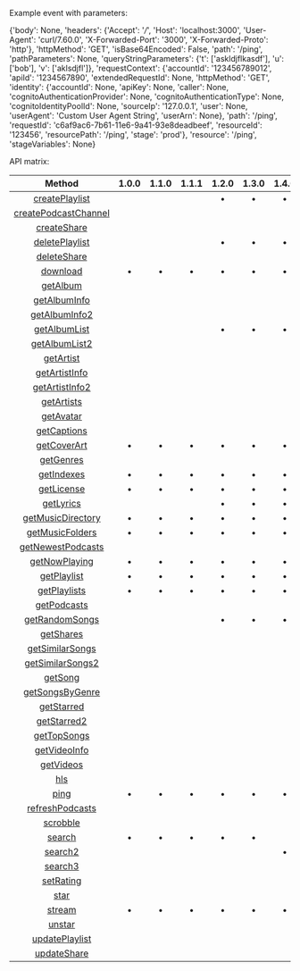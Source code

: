 Example event with parameters:


{'body': None,
 'headers': {'Accept': '*/*',
             'Host': 'localhost:3000',
             'User-Agent': 'curl/7.60.0',
             'X-Forwarded-Port': '3000',
             'X-Forwarded-Proto': 'http'},
 'httpMethod': 'GET',
 'isBase64Encoded': False,
 'path': '/ping',
 'pathParameters': None,
 'queryStringParameters': {'t': ['askldjflkasdf'],
                           'u': ['bob'],
                           'v': ['aklsdjfl']},
 'requestContext': {'accountId': '123456789012',
                    'apiId': '1234567890',
                    'extendedRequestId': None,
                    'httpMethod': 'GET',
                    'identity': {'accountId': None,
                                 'apiKey': None,
                                 'caller': None,
                                 'cognitoAuthenticationProvider': None,
                                 'cognitoAuthenticationType': None,
                                 'cognitoIdentityPoolId': None,
                                 'sourceIp': '127.0.0.1',
                                 'user': None,
                                 'userAgent': 'Custom User Agent String',
                                 'userArn': None},
                    'path': '/ping',
                    'requestId': 'c6af9ac6-7b61-11e6-9a41-93e8deadbeef',
                    'resourceId': '123456',
                    'resourcePath': '/ping',
                    'stage': 'prod'},
 'resource': '/ping',
 'stageVariables': None}


API matrix:

| Method                                                                             | 1.0.0 | 1.1.0 | 1.1.1 | 1.2.0 | 1.3.0 | 1.4.0 | 1.5.0 | 1.6.0 | 1.7.0 | 1.8.0 | 1.9.0 | 1.10.2 | 1.11.0 | 1.12.0 | 1.13.0 | 1.14.0 | 1.15.0 | 1.16.0 |
| :--------------------------------------------------------------------------------: | :---: | :---: | :---: | :---: | :---: | :---: | :---: | :---: | :---: | :---: | :---: | :----: | :----: | :----: | :----: | :----: | :----: | :----: |
| [createPlaylist](http://www.subsonic.org/pages/api.jsp#createPlaylist)             |       |       |       |   •   |   •   |   •   |   •   |   •   |   •   |   •   |   •   |   •    |   •    |   •    |   •    |   •    |   •    |   •    |
| [createPodcastChannel](http://www.subsonic.org/pages/api.jsp#createPodcastChannel) |       |       |       |       |       |       |       |       |       |       |   •   |   •    |   •    |   •    |   •    |   •    |   •    |   •    |
| [createShare](http://www.subsonic.org/pages/api.jsp#createShare)                   |       |       |       |       |       |       |       |   •   |   •   |   •   |   •   |   •    |   •    |   •    |   •    |   •    |   •    |   •    |
| [deletePlaylist](http://www.subsonic.org/pages/api.jsp#deletePlaylist)             |       |       |       |   •   |   •   |   •   |   •   |   •   |   •   |   •   |   •   |   •    |   •    |   •    |   •    |   •    |   •    |   •    |
| [deleteShare](http://www.subsonic.org/pages/api.jsp#deleteShare)                   |       |       |       |       |       |       |       |   •   |   •   |   •   |   •   |   •    |   •    |   •    |   •    |   •    |   •    |   •    |
| [download](http://www.subsonic.org/pages/api.jsp#download)                         |   •   |   •   |   •   |   •   |   •   |   •   |   •   |   •   |   •   |   •   |   •   |   •    |   •    |   •    |   •    |   •    |   •    |   •    |
| [getAlbum](http://www.subsonic.org/pages/api.jsp#getAlbum)                         |       |       |       |       |       |       |       |       |       |   •   |   •   |   •    |   •    |   •    |   •    |   •    |   •    |   •    |
| [getAlbumInfo](http://www.subsonic.org/pages/api.jsp#getAlbumInfo)                 |       |       |       |       |       |       |       |       |       |       |       |        |        |        |        |   •    |   •    |   •    |
| [getAlbumInfo2](http://www.subsonic.org/pages/api.jsp#getAlbumInfo2)               |       |       |       |       |       |       |       |       |       |       |       |        |        |        |        |   •    |   •    |   •    |
| [getAlbumList](http://www.subsonic.org/pages/api.jsp#getAlbumList)                 |       |       |       |   •   |   •   |   •   |   •   |   •   |   •   |   •   |   •   |   •    |   •    |   •    |   •    |   •    |   •    |   •    |
| [getAlbumList2](http://www.subsonic.org/pages/api.jsp#getAlbumList2)               |       |       |       |       |       |       |       |       |       |   •   |   •   |   •    |   •    |   •    |   •    |   •    |   •    |   •    |
| [getArtist](http://www.subsonic.org/pages/api.jsp#getArtist)                       |       |       |       |       |       |       |       |       |       |   •   |   •   |   •    |   •    |   •    |   •    |   •    |   •    |   •    |
| [getArtistInfo](http://www.subsonic.org/pages/api.jsp#getArtistInfo)               |       |       |       |       |       |       |       |       |       |       |       |        |   •    |   •    |   •    |   •    |   •    |   •    |
| [getArtistInfo2](http://www.subsonic.org/pages/api.jsp#getArtistInfo2)             |       |       |       |       |       |       |       |       |       |       |       |        |   •    |   •    |   •    |   •    |   •    |   •    |
| [getArtists](http://www.subsonic.org/pages/api.jsp#getArtists)                     |       |       |       |       |       |       |       |       |       |   •   |   •   |   •    |   •    |   •    |   •    |   •    |   •    |   •    |
| [getAvatar](http://www.subsonic.org/pages/api.jsp#getAvatar)                       |       |       |       |       |       |       |       |       |       |   •   |   •   |   •    |   •    |   •    |   •    |   •    |   •    |   •    |
| [getCaptions](http://www.subsonic.org/pages/api.jsp#getCaptions)                   |       |       |       |       |       |       |       |       |       |       |       |        |        |        |        |   •    |   •    |   •    |
| [getCoverArt](http://www.subsonic.org/pages/api.jsp#getCoverArt)                   |   •   |   •   |   •   |   •   |   •   |   •   |   •   |   •   |   •   |   •   |   •   |   •    |   •    |   •    |   •    |   •    |   •    |   •    |
| [getGenres](http://www.subsonic.org/pages/api.jsp#getGenres)                       |       |       |       |       |       |       |       |       |       |       |   •   |   •    |   •    |   •    |   •    |   •    |   •    |   •    |
| [getIndexes](http://www.subsonic.org/pages/api.jsp#getIndexes)                     |   •   |   •   |   •   |   •   |   •   |   •   |   •   |   •   |   •   |   •   |   •   |   •    |   •    |   •    |   •    |   •    |   •    |   •    |
| [getLicense](http://www.subsonic.org/pages/api.jsp#getLicense)                     |   •   |   •   |   •   |   •   |   •   |   •   |   •   |   •   |   •   |   •   |   •   |   •    |   •    |   •    |   •    |   •    |   •    |   •    |
| [getLyrics](http://www.subsonic.org/pages/api.jsp#getLyrics)                       |       |       |       |   •   |   •   |   •   |   •   |   •   |   •   |   •   |   •   |   •    |   •    |   •    |   •    |   •    |   •    |   •    |
| [getMusicDirectory](http://www.subsonic.org/pages/api.jsp#getMusicDirectory)       |   •   |   •   |   •   |   •   |   •   |   •   |   •   |   •   |   •   |   •   |   •   |   •    |   •    |   •    |   •    |   •    |   •    |   •    |
| [getMusicFolders](http://www.subsonic.org/pages/api.jsp#getMusicFolders)           |   •   |   •   |   •   |   •   |   •   |   •   |   •   |   •   |   •   |   •   |   •   |   •    |   •    |   •    |   •    |   •    |   •    |   •    |
| [getNewestPodcasts](http://www.subsonic.org/pages/api.jsp#getNewestPodcasts)       |       |       |       |       |       |       |       |       |       |       |       |        |        |        |   •    |   •    |   •    |   •    |
| [getNowPlaying](http://www.subsonic.org/pages/api.jsp#getNowPlaying)               |   •   |   •   |   •   |   •   |   •   |   •   |   •   |   •   |   •   |   •   |   •   |   •    |   •    |   •    |   •    |   •    |   •    |   •    |
| [getPlaylist](http://www.subsonic.org/pages/api.jsp#getPlaylist)                   |   •   |   •   |   •   |   •   |   •   |   •   |   •   |   •   |   •   |   •   |   •   |   •    |   •    |   •    |   •    |   •    |   •    |   •    |
| [getPlaylists](http://www.subsonic.org/pages/api.jsp#getPlaylists)                 |   •   |   •   |   •   |   •   |   •   |   •   |   •   |   •   |   •   |   •   |   •   |   •    |   •    |   •    |   •    |   •    |   •    |   •    |
| [getPodcasts](http://www.subsonic.org/pages/api.jsp#getPodcasts)                   |       |       |       |       |       |       |       |   •   |   •   |   •   |   •   |   •    |   •    |   •    |   •    |   •    |   •    |   •    |
| [getRandomSongs](http://www.subsonic.org/pages/api.jsp#getRandomSongs)             |       |       |       |   •   |   •   |   •   |   •   |   •   |   •   |   •   |   •   |   •    |   •    |   •    |   •    |   •    |   •    |   •    |
| [getShares](http://www.subsonic.org/pages/api.jsp#getShares)                       |       |       |       |       |       |       |       |   •   |   •   |   •   |   •   |   •    |   •    |   •    |   •    |   •    |   •    |   •    |
| [getSimilarSongs](http://www.subsonic.org/pages/api.jsp#getSimilarSongs)           |       |       |       |       |       |       |       |       |       |       |       |        |   •    |   •    |   •    |   •    |   •    |   •    |
| [getSimilarSongs2](http://www.subsonic.org/pages/api.jsp#getSimilarSongs2)         |       |       |       |       |       |       |       |       |       |       |       |        |   •    |   •    |   •    |   •    |   •    |   •    |
| [getSong](http://www.subsonic.org/pages/api.jsp#getSong)                           |       |       |       |       |       |       |       |       |       |   •   |   •   |   •    |   •    |   •    |   •    |   •    |   •    |   •    |
| [getSongsByGenre](http://www.subsonic.org/pages/api.jsp#getSongsByGenre)           |       |       |       |       |       |       |       |       |       |       |   •   |   •    |   •    |   •    |   •    |   •    |   •    |   •    |
| [getStarred](http://www.subsonic.org/pages/api.jsp#getStarred)                     |       |       |       |       |       |       |       |       |       |   •   |   •   |   •    |   •    |   •    |   •    |   •    |   •    |   •    |
| [getStarred2](http://www.subsonic.org/pages/api.jsp#getStarred2)                   |       |       |       |       |       |       |       |       |       |   •   |   •   |   •    |   •    |   •    |   •    |   •    |   •    |   •    |
| [getTopSongs](http://www.subsonic.org/pages/api.jsp#getTopSongs)                   |       |       |       |       |       |       |       |       |       |       |       |        |        |        |   •    |   •    |   •    |   •    |
| [getVideoInfo](http://www.subsonic.org/pages/api.jsp#getVideoInfo)                 |       |       |       |       |       |       |       |       |       |       |       |        |        |        |        |   •    |   •    |   •    |
| [getVideos](http://www.subsonic.org/pages/api.jsp#getVideos)                       |       |       |       |       |       |       |       |       |       |   •   |   •   |   •    |   •    |   •    |   •    |   •    |   •    |   •    |
| [hls](http://www.subsonic.org/pages/api.jsp#hls)                                   |       |       |       |       |       |       |       |       |       |   •   |   •   |   •    |   •    |   •    |   •    |   •    |   •    |   •    |
| [ping](http://www.subsonic.org/pages/api.jsp#ping)                                 |   •   |   •   |   •   |   •   |   •   |   •   |   •   |   •   |   •   |   •   |   •   |   •    |   •    |   •    |   •    |   •    |   •    |   •    |
| [refreshPodcasts](http://www.subsonic.org/pages/api.jsp#refreshPodcasts)           |       |       |       |       |       |       |       |       |       |       |   •   |   •    |   •    |   •    |   •    |   •    |   •    |   •    |
| [scrobble](http://www.subsonic.org/pages/api.jsp#scrobble)                         |       |       |       |       |       |       |   •   |   •   |   •   |   •   |   •   |   •    |   •    |   •    |   •    |   •    |   •    |   •    |
| [search](http://www.subsonic.org/pages/api.jsp#search)                             |   •   |   •   |   •   |   •   |   •   |       |       |       |       |       |       |        |        |        |        |        |        |        |
| [search2](http://www.subsonic.org/pages/api.jsp#search2)                           |       |       |       |       |       |   •   |   •   |   •   |   •   |   •   |   •   |   •    |   •    |   •    |   •    |   •    |   •    |   •    |
| [search3](http://www.subsonic.org/pages/api.jsp#search3)                           |       |       |       |       |       |       |       |       |       |   •   |   •   |   •    |   •    |   •    |   •    |   •    |   •    |   •    |
| [setRating](http://www.subsonic.org/pages/api.jsp#setRating)                       |       |       |       |       |       |       |       |   •   |   •   |   •   |   •   |   •    |   •    |   •    |   •    |   •    |   •    |   •    |
| [star](http://www.subsonic.org/pages/api.jsp#star)                                 |       |       |       |       |       |       |       |       |       |   •   |   •   |   •    |   •    |   •    |   •    |   •    |   •    |   •    |
| [stream](http://www.subsonic.org/pages/api.jsp#stream)                             |   •   |   •   |   •   |   •   |   •   |   •   |   •   |   •   |   •   |   •   |   •   |   •    |   •    |   •    |   •    |   •    |   •    |   •    |
| [unstar](http://www.subsonic.org/pages/api.jsp#unstar)                             |       |       |       |       |       |       |       |       |       |   •   |   •   |   •    |   •    |   •    |   •    |   •    |   •    |   •    |
| [updatePlaylist](http://www.subsonic.org/pages/api.jsp#updatePlaylist)             |       |       |       |       |       |       |       |       |       |   •   |   •   |   •    |   •    |   •    |   •    |   •    |   •    |   •    |
| [updateShare](http://www.subsonic.org/pages/api.jsp#updateShare)                   |       |       |       |       |       |       |       |   •   |   •   |   •   |   •   |   •    |   •    |   •    |   •    |   •    |   •    |   •    |
